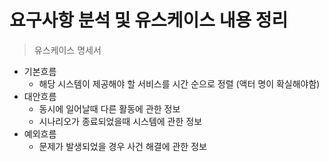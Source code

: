# 요구사항 분석 및 유스케이스 내용 정리
> 유스케이스 명세서
+ 기본흐름
  + 해당 시스템이 제공해야 할 서비스를 시간 순으로 정렬 (액터 명이 확실해야함)
+ 대안흐름
  + 동시에 일어날때 다른 활동에 관한 정보
  + 시나리오가 종료되었을때 시스템에 관한 정보
+ 예외흐름
  + 문제가 발생되었을 경우 사건 해결에 관한 정보
